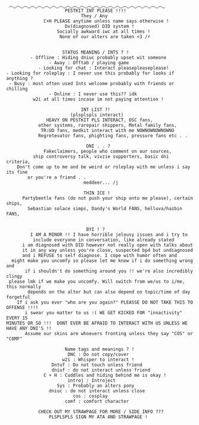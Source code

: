 
                          
     ︵‿︵‿︵‿︵‿︵‿︵‿︵‿︵‿︵‿︵‿︵‿︵‿︵‿︵‿︵‿︵‿︵‿︵‿︵‿︵‿︵‿︵‿
                          PESTKIT INT PLEASE !!!!
                                They / Any
                  C+H PLEASE anytime unless name says otherwise !
                          Dx(diagnosed) DID system !
                       Socially awkward iwc at all times !
                        None of our alters are taken <3 /r
                           
                          
                         STATUS MEANING / INTS ? !
             - Offline : Hiding dniuc probably upset wit someone
                    - Away : Offtab / playing game
                - Looking for chat : Interact pleasepleaseplease!
    - Looking for roleplay : I never use this probably for looks if anything ?
     - Busy : most often used Ints welcome probably with friends or chilling
                    - Online : I never use this?? idk
              w2i at all times incase im not paying attention !

                                INT LIST ?! 
                            (plsplspls interact)
                   HEAVY ON PESTKIT PLS INTERACT, OSC fans, 
                other systems, rarepair shippers, Metal family fans,
                 TR:UD fans, medkit interact with me NOWNOWNOWNOWNO
                Regretevator fans, phighting fans, pressure fans etc . . 

                                  DNI . . ?
                  Fakeclaimers, people who comment on our sources, 
              ship controversy talk, vivzie supporters, basic dni criteria, 
        Don't come up to me and be weird or roleplay with me unless i say its fine
            or you're a friend . .
                                 meddeer... /j

                                 THIN ICE !
          Partybeetle fans (do not push your ship onto me please), certain ships,
            Sebastian solace simps, Dandy's World FANS, helluva/hazbin FANS, 
                 
            
                                  BYI ! ?
             I AM A MINOR !! I have horrible jelousy issues and i try to
              include everyone in conversation, like already stated 
          i am diagnosed with DID however not really open with talks about
          it in any way unless you're close, suspected bpd but undiagnosed 
          and i REFUSE to self diagnose. I cope with humor often and
      might make you uncomfy so please let me know if i do something wrong and
           if i shouldn't do something around you !! we're also incredibly clingy
     please lmk if we make you uncomfy. Will switch from we/us to i/me, this normally
            depends on the alter but can also depend on topic/time of day forgetful
        If i ask you ever "who are you again?" PLEASSE DO NOT TAKE THIS TO OFFENSE !!!!
           i swear you matter to us :( WE GET KICKED FOR "innactivity" EVERY 15
    MINUTES OR SO !!!  DONT EVER BE AFRAID TO INTERACT WITH US UNLESS WE HAVE ANY DNI'S !!
           Assume our skins are whoevers fronting unless they say "COS" or "COMF" 

                          Name tags and meanings ? !
                           DNC : Do not copy/cover
                         w2i : Whisper to interact !
                     Dntuf : Do not touch unless friend
                     dniuf : do not interact unless friend
                  C + H : Cuddles and hiding behind me is okay !
                           introj : Introject
                       Sys : Probably an alters pony
                    dniuc : do not interact unless close
                             cos : cosplay
                          comf : comfort character

                CHECK OUT MY STRAWPAGE FOR MORE / SIDE INFO ??? 
                    PLSPLSPLS SIGN MY ATA AND STRAWPAGE !
